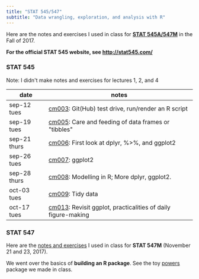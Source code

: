 ```yaml
---
title: "STAT 545/547"
subtitle: "Data wrangling, exploration, and analysis with R"
---
```



Here are the notes and exercises I used in class for [__STAT 545A/547M__](http://stat545.com/) in the Fall of 2017. 

**For the official STAT 545 website, see <http://stat545.com/>**

### STAT 545

Note: I didn't make notes and exercises for lectures 1, 2, and 4

|date         |notes                                                                                                                   |
|-------------|------------------------------------------------------------------------------------------------------------------------|
|sep-12 tues  |<a href="cm003-notes_and_exercises">cm003</a>: Git(Hub) test drive, run/render an R script                |
|sep-19 tues  |<a href="cm005-notes_and_exercises">cm005</a>: Care and feeding of data frames or "tibbles"               |           
|sep-21 thurs |<a href="cm006-notes_and_exercises">cm006</a>: First look at dplyr, %>%, and ggplot2                      |       
|sep-26 tues  |<a href="cm007-notes_and_exercises">cm007</a>: ggplot2                                                    |             
|sep-28 thurs |<a href="cm008-notes_and_exercises">cm008</a>: Modelling in R; More dplyr, ggplot2.|
|oct-03 tues  |<a href="cm009-notes_and_exercises">cm009</a>: Tidy data   |
|oct-17 tues  |<a href="cm013-notes_and_exercises">cm013</a>: Revisit ggplot, practicalities of daily figure-making|

### STAT 547

Here are the [notes and exercises](cm109-110-notes_and_exercises) I used in class for __STAT 547M__ (November 21 and 23, 2017).

We went over the basics of __building an R package__. See the toy [powers](https://github.com/vincenzocoia/powers) package we made in class. 
